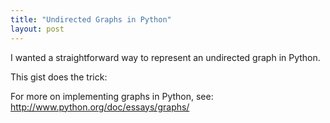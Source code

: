 ```yaml
---
title: "Undirected Graphs in Python"
layout: post
---
```


I wanted a straightforward way to represent an undirected graph in Python.

This gist does the trick:
<script src="https://gist.github.com/675407.js"> </script>

For more on implementing graphs in Python, see: 
http://www.python.org/doc/essays/graphs/
